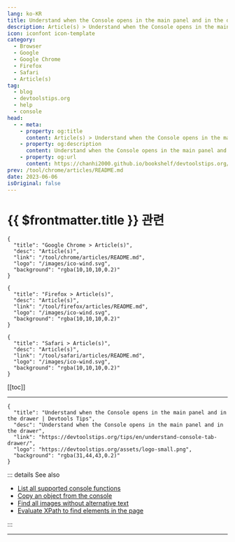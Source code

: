 ```yaml
---
lang: ko-KR
title: Understand when the Console opens in the main panel and in the drawer
description: Article(s) > Understand when the Console opens in the main panel and in the drawer
icon: iconfont icon-template
category: 
  - Browser
  - Google
  - Google Chrome
  - Firefox
  - Safari
  - Article(s)
tag: 
  - blog
  - devtoolstips.org
  - help
  - console
head:  
  - - meta:
    - property: og:title
      content: Article(s) > Understand when the Console opens in the main panel and in the drawer
    - property: og:description
      content: Understand when the Console opens in the main panel and in the drawer
    - property: og:url
      content: https://chanhi2000.github.io/bookshelf/devtoolstips.org/understand-console-tab-drawer.html
prev: /tool/chrome/articles/README.md
date: 2023-06-06
isOriginal: false
---
```


# {{ $frontmatter.title }} 관련

```component VPCard
{
  "title": "Google Chrome > Article(s)",
  "desc": "Article(s)",
  "link": "/tool/chrome/articles/README.md",
  "logo": "/images/ico-wind.svg",
  "background": "rgba(10,10,10,0.2)"
}
```

```component VPCard
{
  "title": "Firefox > Article(s)",
  "desc": "Article(s)",
  "link": "/tool/firefox/articles/README.md",
  "logo": "/images/ico-wind.svg",
  "background": "rgba(10,10,10,0.2)"
}
```

```component VPCard
{
  "title": "Safari > Article(s)",
  "desc": "Article(s)",
  "link": "/tool/safari/articles/README.md",
  "logo": "/images/ico-wind.svg",
  "background": "rgba(10,10,10,0.2)"
}
```

[[toc]]

---

```component VPCard
{
  "title": "Understand when the Console opens in the main panel and in the drawer | Devtools Tips",
  "desc": "Understand when the Console opens in the main panel and in the drawer",
  "link": "https://devtoolstips.org/tips/en/understand-console-tab-drawer/",
  "logo": "https://devtoolstips.org/assets/logo-small.png",
  "background": "rgba(31,44,43,0.2)"
}
```

<!-- TODO:  작성 -->

::: details See also

- [List all supported console functions](https://devtoolstips.org/tips/en/list-console-functions) <!-- TODO: add VPCard -->
- [Copy an object from the console](https://devtoolstips.org/tips/en/copy-from-console) <!-- TODO: add VPCard -->
- [Find all images without alternative text](https://devtoolstips.org/tips/en/find-all-images-without-alt-text) <!-- TODO: add VPCard -->
- [Evaluate XPath to find elements in the page](https://devtoolstips.org/tips/en/evaluate-xpath) <!-- TODO: add VPCard -->

:::

---

<TagLinks />